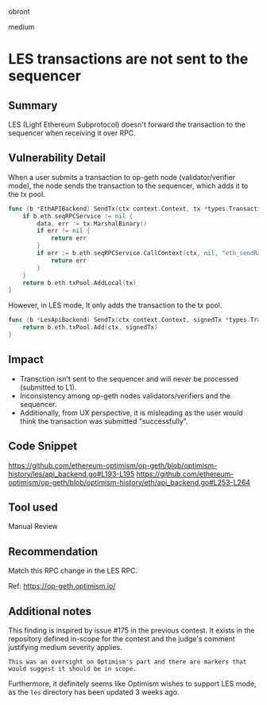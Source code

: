 obront

medium

# LES transactions are not sent to the sequencer

## Summary

LES (Light Ethereum Subprotocol) doesn't forward the transaction to the sequencer when receiving it over RPC.

## Vulnerability Detail

When a user submits a transaction to op-geth node (validator/verifier mode), the node sends the transaction to the sequencer, which adds it to the tx pool.
```go
func (b *EthAPIBackend) SendTx(ctx context.Context, tx *types.Transaction) error {
	if b.eth.seqRPCService != nil {
		data, err := tx.MarshalBinary()
		if err != nil {
			return err
		}
		if err := b.eth.seqRPCService.CallContext(ctx, nil, "eth_sendRawTransaction", hexutil.Encode(data)); err != nil {
			return err
		}
	}
	return b.eth.txPool.AddLocal(tx)
}
```

However, in LES mode, It only adds the transaction to the tx pool.
```go
func (b *LesApiBackend) SendTx(ctx context.Context, signedTx *types.Transaction) error {
	return b.eth.txPool.Add(ctx, signedTx)
}
```



## Impact

- Transction isn't sent to the sequencer and will never be processed (submitted to L1).
- Inconsistency among op-geth nodes validators/verifiers and the sequencer.
- Additionally, from UX perspective, it is misleading as the user would think the transaction was submitted "successfully".

## Code Snippet

https://github.com/ethereum-optimism/op-geth/blob/optimism-history/les/api_backend.go#L193-L195
https://github.com/ethereum-optimism/op-geth/blob/optimism-history/eth/api_backend.go#L253-L264


## Tool used

Manual Review

## Recommendation

Match this RPC change in the LES RPC.

Ref: https://op-geth.optimism.io/

## Additional notes

This finding is inspired by issue #175 in the previous contest. It exists in the repository defined in-scope for the contest and the judge's comment justifying medium severity applies.

`This was an oversight on Optimism's part and there are markers that would suggest it should be in scope.`

Furthermore, it definitely seems like Optimism wishes to support LES mode, as the `les`  directory has been updated 3 weeks ago.
